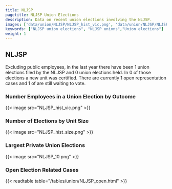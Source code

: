 ```yaml
---
title: NLJSP
pagetitle: NLJSP Union Elections
description: Data on recent union elections involving the NLJSP.
images: ['data/union/NLJSP/NLJSP_hist_vic.png', 'data/union/NLJSP/NLJSP_hist_size.png', 'data/union/NLJSP/NLJSP_10.png']
keywords: ["NLJSP union elections", "NLJSP unions","Union elections"]
weight: 1
---
```

##  NLJSP

Excluding public employees, in the last year there have been 1 union elections filed by the NLJSP and 0 union elections held. In 0 of those elections a new unit was certified. There are currently 1 open representation cases and 1 of are still waiting to vote.

### Number Employees in a Union Election by Outcome
{{< image src="NLJSP_hist_vic.png" >}}

### Number of Elections by Unit Size
{{< image src="NLJSP_hist_size.png" >}}

### Largest Private Union Elections
{{< image src="NLJSP_10.png" >}}

### Open Election Related Cases
{{< readtable table="/tables/union/NLJSP_open.html" >}}

